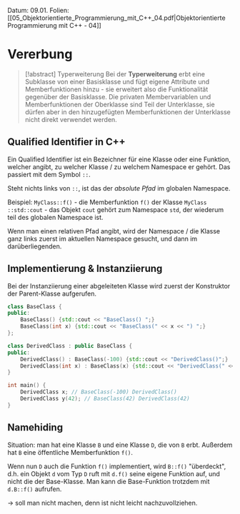 Datum: 09.01.
Folien: [[05_Objektorientierte_Programmierung_mit_C++_04.pdf|Objektorientierte Programmierung mit C++ - 04]]

# Vererbung
> [!abstract] Typerweiterung
> Bei der **Typerweiterung** erbt eine Subklasse von einer Basisklasse und fügt eigene Attribute und Memberfunktionen hinzu - sie erweitert also die Funktionalität gegenüber der Basisklasse.
> Die privaten Membervariablen und Memberfunktionen der Oberklasse sind Teil der Unterklasse, sie dürfen aber in den hinzugefügten Memberfunktionen der Unterklasse nicht direkt verwendet werden.

## Qualified Identifier in C++
Ein Qualified Identifier ist ein Bezeichner für eine Klasse oder eine Funktion, welcher angibt, zu welcher Klasse / zu welchem Namespace er gehört. Das passiert mit dem Symbol `::`.

Steht nichts links von `::`, ist das der *absolute Pfad* im globalen Namespace.

Beispiel:
`MyClass::f()` - die Memberfunktion `f()` der Klasse `MyClass`
`::std::cout` - das Objekt `cout` gehört zum Namespace `std`, der wiederum teil des globalen Namespace ist.

Wenn man einen relativen Pfad angibt, wird der Namespace / die Klasse ganz links zuerst im aktuellen Namespace gesucht, und dann im darüberliegenden.

## Implementierung & Instanziierung

Bei der Instanziierung einer abgeleiteten Klasse wird zuerst der Konstruktor der Parent-Klasse aufgerufen.

```cpp
class BaseClass {  
public:  
	BaseClass() {std::cout << "BaseClass() ";}  
	BaseClass(int x) {std::cout << "BaseClass(" << x << ") ";}  
};

class DerivedClass : public BaseClass {  
public:  
	DerivedClass() : BaseClass(-100) {std::cout << "DerivedClass()";}  
	DerivedClass(int x) : BaseClass(x) {std::cout << "DerivedClass(" << x << ")";}  
}

int main() {  
	DerivedClass x; // BaseClass(-100) DerivedClass()  
	DerivedClass y(42); // BaseClass(42) DerivedClass(42)  
}
```

## Namehiding
Situation: man hat eine Klasse `B` und eine Klasse `D`, die von `B` erbt. 
Außerdem hat `B` eine öffentliche Memberfunktion `f()`.

Wenn nun `D` auch die Funktion `f()` implementiert, wird `B::f()` "überdeckt", d.h. ein Objekt `d` vom Typ `D` ruft mit `d.f()` seine eigene Funktion auf, und nicht die der Base-Klasse. Man kann die Base-Funktion trotzdem mit `d.B::f()` aufrufen.

$\rightarrow$ soll man nicht machen, denn ist nicht leicht nachzuvollziehen.


